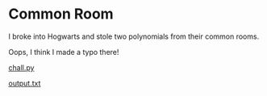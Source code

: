 # Common Room

I broke into Hogwarts and stole two polynomials from their common rooms.

Oops, I think I made a typo there!

[chall.py](dist/chall.py)

[output.txt](dist/output.txt)
